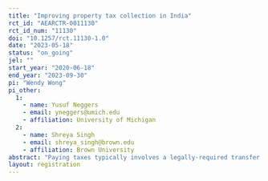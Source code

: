 ```yaml
---
title: "Improving property tax collection in India"
rct_id: "AEARCTR-0011130"
rct_id_num: "11130"
doi: "10.1257/rct.11130-1.0"
date: "2023-05-18"
status: "on_going"
jel: ""
start_year: "2020-06-18"
end_year: "2023-09-30"
pi: "Wendy Wong"
pi_other:
  1:
    - name: Yusuf Neggers
    - email: yneggers@umich.edu
    - affiliation: University of Michigan
  2:
    - name: Shreya Singh
    - email: shreya_singh@brown.edu
    - affiliation: Brown University
abstract: "Paying taxes typically involves a legally-required transfer of personal resources to the government to fund activities including the provision of public services. In developing countries, states often have limited capacity to collect taxes because tax authorities themselves are commonly under-funded and because the public may not be accustomed to paying taxes. In our study setting, we examine whether sending different types of messages to property owners from a property tax collection agency can improve the collection of tax revenue. The different messages provide information on the ease of the tax collection process, appeal to the public benefits of tax collection, and/or provide information on deadlines related to discounts and penalties applied to the tax assessment."
layout: registration
---
```


